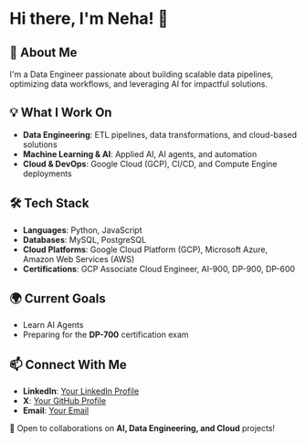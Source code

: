 # Hi there, I'm Neha! 👋

## 🚀 About Me
I'm a Data Engineer passionate about building scalable data pipelines, optimizing data workflows, and leveraging AI for impactful solutions.

## 💡 What I Work On
- **Data Engineering**: ETL pipelines, data transformations, and cloud-based solutions
- **Machine Learning & AI**: Applied AI, AI agents, and automation
- **Cloud & DevOps**: Google Cloud (GCP), CI/CD, and Compute Engine deployments

## 🛠️ Tech Stack
- **Languages**: Python, JavaScript
- **Databases**: MySQL, PostgreSQL
- **Cloud Platforms**: Google Cloud Platform (GCP), Microsoft Azure, Amazon Web Services (AWS)
- **Certifications**: GCP Associate Cloud Engineer, AI-900, DP-900, DP-600

## 🌍 Current Goals
- Learn AI Agents
- Preparing for the **DP-700** certification exam


## 📫 Connect With Me
- **LinkedIn**: [Your LinkedIn Profile](https://www.linkedin.com/in/neha-koppikar/)
- **X**: [Your GitHub Profile](https://x.com/koppikar_neha)
- **Email**: [Your Email](neha.koppikar@gmail.com)

🚀 Open to collaborations on **AI, Data Engineering, and Cloud** projects!

